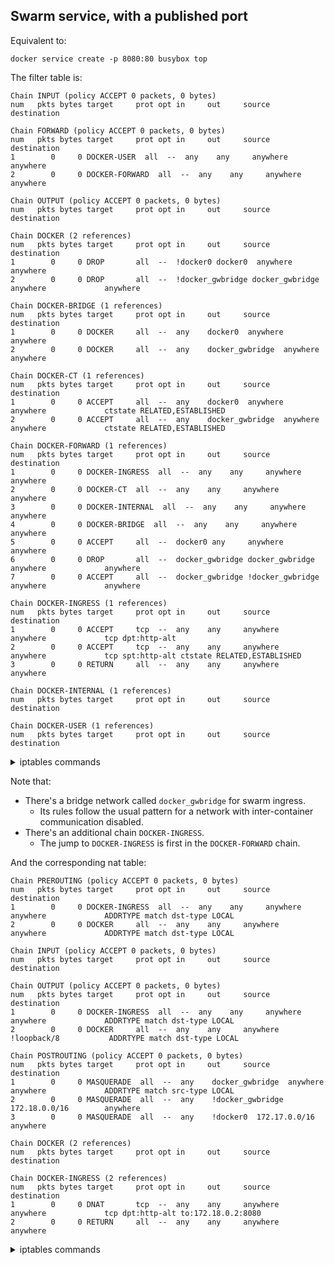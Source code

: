 <!-- This is a generated file; DO NOT EDIT. -->

## Swarm service, with a published port

Equivalent to:

	docker service create -p 8080:80 busybox top

The filter table is:

    Chain INPUT (policy ACCEPT 0 packets, 0 bytes)
    num   pkts bytes target     prot opt in     out     source               destination         
    
    Chain FORWARD (policy ACCEPT 0 packets, 0 bytes)
    num   pkts bytes target     prot opt in     out     source               destination         
    1        0     0 DOCKER-USER  all  --  any    any     anywhere             anywhere            
    2        0     0 DOCKER-FORWARD  all  --  any    any     anywhere             anywhere            
    
    Chain OUTPUT (policy ACCEPT 0 packets, 0 bytes)
    num   pkts bytes target     prot opt in     out     source               destination         
    
    Chain DOCKER (2 references)
    num   pkts bytes target     prot opt in     out     source               destination         
    1        0     0 DROP       all  --  !docker0 docker0  anywhere             anywhere            
    2        0     0 DROP       all  --  !docker_gwbridge docker_gwbridge  anywhere             anywhere            
    
    Chain DOCKER-BRIDGE (1 references)
    num   pkts bytes target     prot opt in     out     source               destination         
    1        0     0 DOCKER     all  --  any    docker0  anywhere             anywhere            
    2        0     0 DOCKER     all  --  any    docker_gwbridge  anywhere             anywhere            
    
    Chain DOCKER-CT (1 references)
    num   pkts bytes target     prot opt in     out     source               destination         
    1        0     0 ACCEPT     all  --  any    docker0  anywhere             anywhere             ctstate RELATED,ESTABLISHED
    2        0     0 ACCEPT     all  --  any    docker_gwbridge  anywhere             anywhere             ctstate RELATED,ESTABLISHED
    
    Chain DOCKER-FORWARD (1 references)
    num   pkts bytes target     prot opt in     out     source               destination         
    1        0     0 DOCKER-INGRESS  all  --  any    any     anywhere             anywhere            
    2        0     0 DOCKER-CT  all  --  any    any     anywhere             anywhere            
    3        0     0 DOCKER-INTERNAL  all  --  any    any     anywhere             anywhere            
    4        0     0 DOCKER-BRIDGE  all  --  any    any     anywhere             anywhere            
    5        0     0 ACCEPT     all  --  docker0 any     anywhere             anywhere            
    6        0     0 DROP       all  --  docker_gwbridge docker_gwbridge  anywhere             anywhere            
    7        0     0 ACCEPT     all  --  docker_gwbridge !docker_gwbridge  anywhere             anywhere            
    
    Chain DOCKER-INGRESS (1 references)
    num   pkts bytes target     prot opt in     out     source               destination         
    1        0     0 ACCEPT     tcp  --  any    any     anywhere             anywhere             tcp dpt:http-alt
    2        0     0 ACCEPT     tcp  --  any    any     anywhere             anywhere             tcp spt:http-alt ctstate RELATED,ESTABLISHED
    3        0     0 RETURN     all  --  any    any     anywhere             anywhere            
    
    Chain DOCKER-INTERNAL (1 references)
    num   pkts bytes target     prot opt in     out     source               destination         
    
    Chain DOCKER-USER (1 references)
    num   pkts bytes target     prot opt in     out     source               destination         
    

<details>
<summary>iptables commands</summary>

    -P INPUT ACCEPT
    -P FORWARD ACCEPT
    -P OUTPUT ACCEPT
    -N DOCKER
    -N DOCKER-BRIDGE
    -N DOCKER-CT
    -N DOCKER-FORWARD
    -N DOCKER-INGRESS
    -N DOCKER-INTERNAL
    -N DOCKER-USER
    -A FORWARD -j DOCKER-USER
    -A FORWARD -j DOCKER-FORWARD
    -A DOCKER ! -i docker0 -o docker0 -j DROP
    -A DOCKER ! -i docker_gwbridge -o docker_gwbridge -j DROP
    -A DOCKER-BRIDGE -o docker0 -j DOCKER
    -A DOCKER-BRIDGE -o docker_gwbridge -j DOCKER
    -A DOCKER-CT -o docker0 -m conntrack --ctstate RELATED,ESTABLISHED -j ACCEPT
    -A DOCKER-CT -o docker_gwbridge -m conntrack --ctstate RELATED,ESTABLISHED -j ACCEPT
    -A DOCKER-FORWARD -j DOCKER-INGRESS
    -A DOCKER-FORWARD -j DOCKER-CT
    -A DOCKER-FORWARD -j DOCKER-INTERNAL
    -A DOCKER-FORWARD -j DOCKER-BRIDGE
    -A DOCKER-FORWARD -i docker0 -j ACCEPT
    -A DOCKER-FORWARD -i docker_gwbridge -o docker_gwbridge -j DROP
    -A DOCKER-FORWARD -i docker_gwbridge ! -o docker_gwbridge -j ACCEPT
    -A DOCKER-INGRESS -p tcp -m tcp --dport 8080 -j ACCEPT
    -A DOCKER-INGRESS -p tcp -m tcp --sport 8080 -m conntrack --ctstate RELATED,ESTABLISHED -j ACCEPT
    -A DOCKER-INGRESS -j RETURN
    

</details>

Note that:

 - There's a bridge network called `docker_gwbridge` for swarm ingress.
   - Its rules follow the usual pattern for a network with inter-container communication disabled.
- There's an additional chain `DOCKER-INGRESS`.
  - The jump to `DOCKER-INGRESS` is first in the `DOCKER-FORWARD` chain.

And the corresponding nat table:

    Chain PREROUTING (policy ACCEPT 0 packets, 0 bytes)
    num   pkts bytes target     prot opt in     out     source               destination         
    1        0     0 DOCKER-INGRESS  all  --  any    any     anywhere             anywhere             ADDRTYPE match dst-type LOCAL
    2        0     0 DOCKER     all  --  any    any     anywhere             anywhere             ADDRTYPE match dst-type LOCAL
    
    Chain INPUT (policy ACCEPT 0 packets, 0 bytes)
    num   pkts bytes target     prot opt in     out     source               destination         
    
    Chain OUTPUT (policy ACCEPT 0 packets, 0 bytes)
    num   pkts bytes target     prot opt in     out     source               destination         
    1        0     0 DOCKER-INGRESS  all  --  any    any     anywhere             anywhere             ADDRTYPE match dst-type LOCAL
    2        0     0 DOCKER     all  --  any    any     anywhere            !loopback/8           ADDRTYPE match dst-type LOCAL
    
    Chain POSTROUTING (policy ACCEPT 0 packets, 0 bytes)
    num   pkts bytes target     prot opt in     out     source               destination         
    1        0     0 MASQUERADE  all  --  any    docker_gwbridge  anywhere             anywhere             ADDRTYPE match src-type LOCAL
    2        0     0 MASQUERADE  all  --  any    !docker_gwbridge  172.18.0.0/16        anywhere            
    3        0     0 MASQUERADE  all  --  any    !docker0  172.17.0.0/16        anywhere            
    
    Chain DOCKER (2 references)
    num   pkts bytes target     prot opt in     out     source               destination         
    
    Chain DOCKER-INGRESS (2 references)
    num   pkts bytes target     prot opt in     out     source               destination         
    1        0     0 DNAT       tcp  --  any    any     anywhere             anywhere             tcp dpt:http-alt to:172.18.0.2:8080
    2        0     0 RETURN     all  --  any    any     anywhere             anywhere            
    

<details>
<summary>iptables commands</summary>

    -P PREROUTING ACCEPT
    -P INPUT ACCEPT
    -P OUTPUT ACCEPT
    -P POSTROUTING ACCEPT
    -N DOCKER
    -N DOCKER-INGRESS
    -A PREROUTING -m addrtype --dst-type LOCAL -j DOCKER-INGRESS
    -A PREROUTING -m addrtype --dst-type LOCAL -j DOCKER
    -A OUTPUT -m addrtype --dst-type LOCAL -j DOCKER-INGRESS
    -A OUTPUT ! -d 127.0.0.0/8 -m addrtype --dst-type LOCAL -j DOCKER
    -A POSTROUTING -o docker_gwbridge -m addrtype --src-type LOCAL -j MASQUERADE
    -A POSTROUTING -s 172.18.0.0/16 ! -o docker_gwbridge -j MASQUERADE
    -A POSTROUTING -s 172.17.0.0/16 ! -o docker0 -j MASQUERADE
    -A DOCKER-INGRESS -p tcp -m tcp --dport 8080 -j DNAT --to-destination 172.18.0.2:8080
    -A DOCKER-INGRESS -j RETURN
    

</details>
